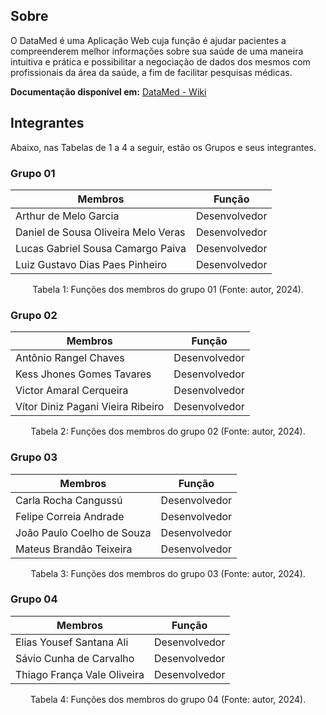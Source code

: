 ## Sobre

O DataMed é uma Aplicação Web cuja função é ajudar pacientes a compreenderem melhor informações sobre sua saúde de uma maneira intuitiva e prática e possibilitar a negociação de dados dos mesmos com profissionais da área da saúde, a fim de facilitar pesquisas médicas.

**Documentação disponível em:** <a href="https://healthtech-doc-fga-eps-rmc-healthtech-5e4df58c4b433446d7c8f4f18.gitlab.io/#/"><u>DataMed - Wiki</u></a>

## Integrantes

Abaixo, nas Tabelas de 1 a 4 a seguir, estão os Grupos e seus integrantes.

### Grupo 01

| Membros                             | Função        |
| ----------------------------------- | ------------- |
| Arthur de Melo Garcia               | Desenvolvedor |
| Daniel de Sousa Oliveira Melo Veras | Desenvolvedor |
| Lucas Gabriel Sousa Camargo Paiva   | Desenvolvedor |
| Luiz Gustavo Dias Paes Pinheiro     | Desenvolvedor |

<div style="text-align: center">
<p> Tabela 1: Funções dos membros do grupo 01 (Fonte: autor, 2024). </p>
</div>

### Grupo 02

| Membros                           | Função        |
| --------------------------------- | ------------- |
| Antônio Rangel Chaves             | Desenvolvedor |
| Kess Jhones Gomes Tavares         | Desenvolvedor |
| Victor Amaral Cerqueira           | Desenvolvedor |
| Vítor Diniz Pagani Vieira Ribeiro | Desenvolvedor |

<div style="text-align: center">
<p> Tabela 2: Funções dos membros do grupo 02 (Fonte: autor, 2024). </p>
</div>

### Grupo 03

| Membros                    | Função        |
| -------------------------- | ------------- |
| Carla Rocha Cangussú       | Desenvolvedor |
| Felipe Correia Andrade     | Desenvolvedor |
| João Paulo Coelho de Souza | Desenvolvedor |
| Mateus Brandão Teixeira    | Desenvolvedor |

<div style="text-align: center">
<p> Tabela 3: Funções dos membros do grupo 03 (Fonte: autor, 2024). </p>
</div>

### Grupo 04

| Membros                     | Função        |
| --------------------------- | ------------- |
| Elias Yousef Santana Ali    | Desenvolvedor |
| Sávio Cunha de Carvalho     | Desenvolvedor |
| Thiago França Vale Oliveira | Desenvolvedor |

<div style="text-align: center">
<p> Tabela 4: Funções dos membros do grupo 04 (Fonte: autor, 2024). </p>
</div>